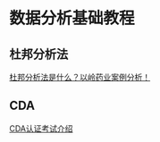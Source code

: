 # 数据分析基础教程


## 杜邦分析法
[杜邦分析法是什么？以岭药业案例分析！](https://boardmix.cn/article/dupontanalysismethod/)


## CDA

[CDA认证考试介绍](learning/test/大数据/CDA认证/CDA认证考试介绍.md)

